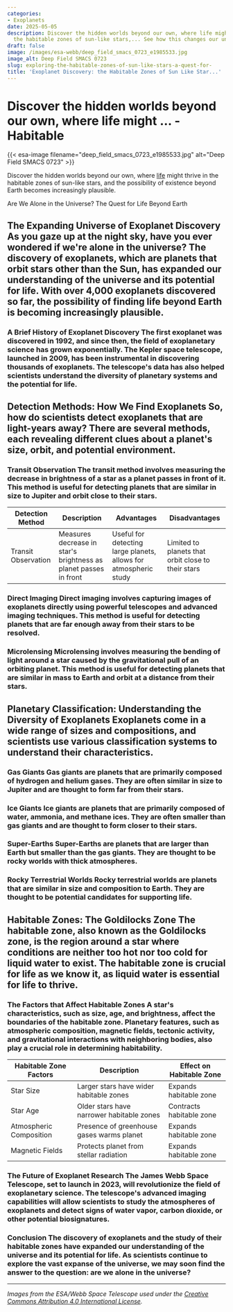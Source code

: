 ```yaml
---
categories:
- Exoplanets
date: 2025-05-05
description: Discover the hidden worlds beyond our own, where life might thrive in
  the habitable zones of sun-like stars,... See how this changes our understanding.
draft: false
image: /images/esa-webb/deep_field_smacs_0723_e1985533.jpg
image_alt: Deep Field SMACS 0723
slug: exploring-the-habitable-zones-of-sun-like-stars-a-quest-for-
title: 'Exoplanet Discovery: the Habitable Zones of Sun Like Star...'
---
```


# Discover the hidden worlds beyond our own, where life might ... - Habitable
{{< esa-image filename="deep_field_smacs_0723_e1985533.jpg" alt="Deep Field SMACS 0723" >}}



Discover the hidden worlds beyond our own, where [life](/blog/[habitable](/blog/deciphering-the-mysteries-of-exoplanets-in-habitable-zones)-zones-and-the-search-for-life-beyond-earth/) might thrive in the habitable zones of sun-like stars, and the possibility of existence beyond Earth becomes increasingly plausible.

Are We Alone in the Universe? The Quest for Life Beyond Earth

 ## The Expanding Universe of Exoplanet Discovery As you gaze up at the night sky, have you ever wondered if we're alone in the universe? The discovery of exoplanets, which are planets that orbit stars other than the Sun, has expanded our understanding of the universe and its potential for life. With over 4,000 exoplanets discovered so far, the possibility of finding life beyond Earth is becoming increasingly plausible.

 ### A Brief History of Exoplanet Discovery The first exoplanet was discovered in 1992, and since then, the field of exoplanetary science has grown exponentially. The Kepler space telescope, launched in 2009, has been instrumental in discovering thousands of exoplanets. The telescope's data has also helped scientists understand the diversity of planetary systems and the potential for life.

 ## Detection Methods: How We Find Exoplanets So, how do scientists detect exoplanets that are light-years away? There are several methods, each revealing different clues about a planet's size, orbit, and potential environment.

 ### Transit Observation The transit method involves measuring the decrease in brightness of a star as a planet passes in front of it. This method is useful for detecting planets that are similar in size to Jupiter and orbit close to their stars.

 | Detection Method | Description | Advantages | Disadvantages |
| --- | --- | --- | --- |
| Transit Observation | Measures decrease in star's brightness as planet passes in front | Useful for detecting large planets, allows for atmospheric study | Limited to planets that orbit close to their stars | ### Radial Velocity The radial velocity method involves measuring the star's subtle wobble caused by the gravitational pull of an orbiting planet. This method is useful for detecting planets that are similar in mass to Jupiter and orbit at a distance from their stars.

 ### Direct Imaging Direct imaging involves capturing images of exoplanets directly using powerful telescopes and advanced imaging techniques. This method is useful for detecting planets that are far enough away from their stars to be resolved.

 ### Microlensing Microlensing involves measuring the bending of light around a star caused by the gravitational pull of an orbiting planet. This method is useful for detecting planets that are similar in mass to Earth and orbit at a distance from their stars.

 ## Planetary Classification: Understanding the Diversity of Exoplanets Exoplanets come in a wide range of sizes and compositions, and scientists use various classification systems to understand their characteristics.

 ### Gas Giants Gas giants are planets that are primarily composed of hydrogen and helium gases. They are often similar in size to Jupiter and are thought to form far from their stars.

 ### Ice Giants Ice giants are planets that are primarily composed of water, ammonia, and methane ices. They are often smaller than gas giants and are thought to form closer to their stars.

 ### Super-Earths Super-Earths are planets that are larger than Earth but smaller than the gas giants. They are thought to be rocky worlds with thick atmospheres.

 ### Rocky Terrestrial Worlds Rocky terrestrial worlds are planets that are similar in size and composition to Earth. They are thought to be potential candidates for supporting life.

 ## Habitable Zones: The Goldilocks Zone The habitable zone, also known as the Goldilocks zone, is the region around a star where conditions are neither too hot nor too cold for liquid water to exist. The habitable zone is crucial for life as we know it, as liquid water is essential for life to thrive.

 ### The Factors that Affect Habitable Zones A star's characteristics, such as size, age, and brightness, affect the boundaries of the habitable zone. Planetary features, such as atmospheric composition, magnetic fields, tectonic activity, and gravitational interactions with neighboring bodies, also play a crucial role in determining habitability.

 | Habitable Zone Factors | Description | Effect on Habitable Zone |
| --- | --- | --- |
| Star Size | Larger stars have wider habitable zones | Expands habitable zone |
| Star Age | Older stars have narrower habitable zones | Contracts habitable zone |
| Atmospheric Composition | Presence of greenhouse gases warms planet | Expands habitable zone |
| Magnetic Fields | Protects planet from stellar radiation | Expands habitable zone | ## The Search for Life Beyond Earth The search for life beyond Earth is an ongoing and exciting field of research. With the discovery of [exoplanets](/blog/the-cosmic-dance-of-exoplanets-and-habitable-zones) and the study of their habitable zones, scientists are one step closer to answering the question: are we alone in the universe?

 ### The Future of Exoplanet Research The James Webb Space Telescope, set to launch in 2023, will revolutionize the field of exoplanetary science. The telescope's advanced imaging capabilities will allow scientists to study the atmospheres of exoplanets and detect signs of water vapor, carbon dioxide, or other potential biosignatures.

 ### Conclusion The discovery of exoplanets and the study of their habitable zones have expanded our understanding of the universe and its potential for life. As scientists continue to explore the vast expanse of the universe, we may soon find the answer to the question: are we alone in the universe?

---

*Images from the ESA/Webb Space Telescope used under the [Creative Commons Attribution 4.0 International License](https://creativecommons.org/licenses/by/4.0).*